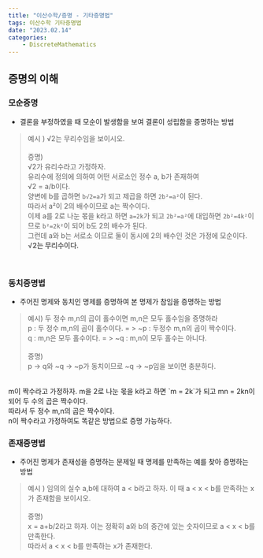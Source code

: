 ```yaml
---
title: "이산수학/증명 - 기타증명법"
tags: 이산수학 기타증명법
date: "2023.02.14"
categories: 
    - DiscreteMathematics
---
```


## 증명의 이해

### 모순증명
- 결론을 부정하였을 때 모순이 발생함을 보여 결론이 성립함을 증명하는 방법
> 예시 ) √2는 무리수임을 보이시오.<br><br>
증명)<br>
√2가 유리수라고 가정하자.<br>
유리수에 정의에 의하여 어떤 서로소인 정수 a, b가 존재하여<br>
√2 = a/b이다.<br>
양변에 b를 곱하면 `b√2=a`가 되고 제곱을 하면 `2b²=a²`이 된다.<br>
따라서 a²이 2의 배수이므로 a는 짝수이다.<br>
이제 a를 2로 나눈 몫을 k라고 하면 `a=2k`가 되고 `2b²=a²`에 대입하면 `2b²=4k²`이므로 `b²=2k²`이 되어 b도 2의 배수가 된다.<br>
그런데 a와 b는 서로소 이므로 둘이 동시에 2의 배수인 것은 가정에 모순이다.<br>
**√2는 무리수이다.**

<br>

### 동치증명법
- 주어진 명제와 동치인 명제를 증명하여 본 명제가 참임을 증명하는 방법
> 예시) 두 정수 m,n의 곱이 홀수이면 m,n은 모두 홀수임을 증명하라<br>
p : 두 정수 m,n의 곱이 홀수이다. = > ~p : 두정수 m,n의 곱이 짝수이다.<br>
q : m,n은 모두 홀수이다. = > ~q : m,n이 모두 홀수는 아니다.<br><br>
증명)<br>
p → q와 ~q → ~p가 동치이므로 ~q → ~p임을 보이면 충분하다.<br>
<br>
m이 짝수라고 가정하자. m을 2로 나눈 몫을 k라고 하면 `m = 2k`가 되고 mn = 2kn이 되어 두 수의 곱은 짝수이다.<br>
따라서 두 정수 m,n의 곱은 짝수이다.<br>
n이 짝수라고 가정하여도 똑같은 방법으로 증명 가능하다.

<br>

### 존재증명법
- 주어진 명제가 존재성을 증명하는 문제일 때 명제를 만족하는 예를 찾아 증명하는 방법
> 예시 ) 임의의 실수 a,b에 대하여 a < b라고 하자. 이 때 a < x < b를 만족하는 x가 존재함을 보이시오.<br><br>
증명)<br>
x = a+b/2라고 하자. 이는 정확히 a와 b의 중간에 있는 숫자이므로 a < x < b를 만족한다.<br>
따라서 a < x < b를 만족하는 x가 존재한다.